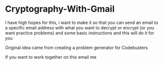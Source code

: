 # Cryptography-With-Gmail

I have high hopes for this, i want to make it so that you can send an email to a specific email address with what you want to decrypt or encrypt (or you want practice problems) and some basic instructions and this will do it for you

Original idea came from creating a problem generator for Codebusters

If you want to work together on this email me 
